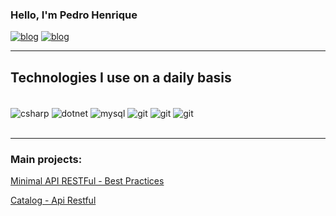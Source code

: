 ### Hello, I'm Pedro Henrique
[![blog](https://img.shields.io/badge/LinkedIn-0077B5?style=for-the-badge&logo=linkedin&logoColor=white)](https://www.linkedin.com/in/pedro-henrique-29b2782aa/)
[![blog](https://img.shields.io/badge/Gmail-D14836?style=for-the-badge&logo=gmail&logoColor=white)](mailto:devpedrohenri@gmail.com)

<hr/>

## Technologies I use on a daily basis
<div style="display inline_block"><br/>
  <img align="center" alt="csharp" src="https://img.shields.io/badge/C%23-239120?style=for-the-badge&logo=c-sharp&logoColor=white"/>
  <img align="center" alt="dotnet" src="https://img.shields.io/badge/.NET-5C2D91?style=for-the-badge&logo=.net&logoColor=white"/>
  <img align="center" alt="mysql" src="https://img.shields.io/badge/MySQL-00000F?style=for-the-badge&logo=mysql&logoColor=white"/>	
  <img align="center" alt="git" src="https://img.shields.io/badge/GIT-E44C30?style=for-the-badge&logo=git&logoColor=white"/>	
  <img align="center" alt="git" src="https://img.shields.io/badge/PostgreSQL-000?style=for-the-badge&logo=postgresql"/>	
  <img align="center" alt="git" src="https://img.shields.io/badge/Microsoft_SQL_Server-CC2927?style=for-the-badge&logo=microsoft-sql-server&logoColor=white"/>	
  
  
</div><br/>
<hr/>

### Main projects:
[Minimal API RESTFul - Best Practices](https://github.com/PedroHenriqDev/Minimal-API-RESTful)

[Catalog - Api Restful](https://github.com/PedroHenriqDev/APICatalog)


